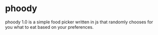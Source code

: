 # phoody
phoody 1.0 is a simple food picker written in js that randomly chooses for you what to eat based on your preferences.
